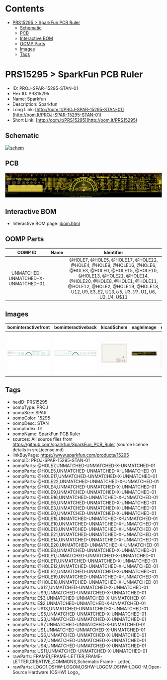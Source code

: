 



Contents
========

* [PRS15295 > SparkFun PCB Ruler](#prs15295--sparkfun-pcb-ruler)
	* [Schematic](#schematic)
	* [PCB](#pcb)
	* [Interactive BOM](#interactive-bom)
	* [OOMP Parts](#oomp-parts)
	* [Images](#images)
	* [Tags](#tags)

# PRS15295 > SparkFun PCB Ruler

- ID: PROJ-SPAR-15295-STAN-01
- Hex ID: PRS15295
- Name: Sparkfun
- Description: Sparkfun
- Long Link: [http://oom.lt/PROJ-SPAR-15295-STAN-01](http://oom.lt/PROJ-SPAR-15295-STAN-01)
- Short Link: [http://oom.lt/PRS15295](http://oom.lt/PRS15295)

## Schematic
  
[![schem](eagleSchemImage.png)](eagleSchemImage.png)
## PCB
  
[![pcb](eagleImage.png)](eagleImage.png)
## Interactive BOM

- Interactive BOM page: [ibom.html](https://htmlpreview.github.io/?https://github.com/oomlout/oomlout_OOMP_projects/blob/main/PROJ-SPAR-15295-STAN-01/kicad/bom/ibom.html)

## OOMP Parts
  

|OOMP ID|Name|Identifier|
| :---: | :---: | :---: |
|UNMATCHED-UNMATCHED-X-UNMATCHED-01||@HOLE7, @HOLE5, @HOLE17, @HOLE22, @HOLE4, @HOLE9, @HOLE16, @HOLE6, @HOLE3, @HOLE0, @HOLE15, @HOLE10, @HOLE13, @HOLE21, @HOLE14, @HOLE20, @HOLE8, @HOLE1, @HOLE11, @HOLE12, @HOLE2, @HOLE19, @HOLE18, U$12, U$9, E$3, E$2, U$13, U$5, U$3, U$7, U$1, U$6, U$2, U$4, U$11|

## Images
  
  

|bominteractivefront|bominteractiveback|kicadSchem|eagleImage|eagleSchemImage|
| :---: | :---: | :---: | :---: | :---: |
|[![bominteractivefront](bomFront_140.png)](bomFront.png)|[![bominteractiveback](bomBack_140.png)](bomBack.png)|[![kicadSchem](kicadSchem_140.png)](kicadSchem.png)|[![eagleImage](eagleImage_140.png)](eagleImage.png)|[![eagleSchemImage](eagleSchemImage_140.png)](eagleSchemImage.png)|

## Tags

- hexID: PRS15295
- oompType: PROJ
- oompSize: SPAR
- oompColor: 15295
- oompDesc: STAN
- oompIndex: 01
- oompName: SparkFun PCB Ruler
- sources: All source files from https://github.com/sparkfun/SparkFun_PCB_Ruler (source licence details in srcLicense.md)
- linkBuyPage: https://www.sparkfun.com/products/15295
- oompID: PROJ-SPAR-15295-STAN-01
- oompParts: @HOLE7,UNMATCHED-UNMATCHED-X-UNMATCHED-01
- oompParts: @HOLE5,UNMATCHED-UNMATCHED-X-UNMATCHED-01
- oompParts: @HOLE17,UNMATCHED-UNMATCHED-X-UNMATCHED-01
- oompParts: @HOLE22,UNMATCHED-UNMATCHED-X-UNMATCHED-01
- oompParts: @HOLE4,UNMATCHED-UNMATCHED-X-UNMATCHED-01
- oompParts: @HOLE9,UNMATCHED-UNMATCHED-X-UNMATCHED-01
- oompParts: @HOLE16,UNMATCHED-UNMATCHED-X-UNMATCHED-01
- oompParts: @HOLE6,UNMATCHED-UNMATCHED-X-UNMATCHED-01
- oompParts: @HOLE3,UNMATCHED-UNMATCHED-X-UNMATCHED-01
- oompParts: @HOLE0,UNMATCHED-UNMATCHED-X-UNMATCHED-01
- oompParts: @HOLE15,UNMATCHED-UNMATCHED-X-UNMATCHED-01
- oompParts: @HOLE10,UNMATCHED-UNMATCHED-X-UNMATCHED-01
- oompParts: @HOLE13,UNMATCHED-UNMATCHED-X-UNMATCHED-01
- oompParts: @HOLE21,UNMATCHED-UNMATCHED-X-UNMATCHED-01
- oompParts: @HOLE14,UNMATCHED-UNMATCHED-X-UNMATCHED-01
- oompParts: @HOLE20,UNMATCHED-UNMATCHED-X-UNMATCHED-01
- oompParts: @HOLE8,UNMATCHED-UNMATCHED-X-UNMATCHED-01
- oompParts: @HOLE1,UNMATCHED-UNMATCHED-X-UNMATCHED-01
- oompParts: @HOLE11,UNMATCHED-UNMATCHED-X-UNMATCHED-01
- oompParts: @HOLE12,UNMATCHED-UNMATCHED-X-UNMATCHED-01
- oompParts: @HOLE2,UNMATCHED-UNMATCHED-X-UNMATCHED-01
- oompParts: @HOLE19,UNMATCHED-UNMATCHED-X-UNMATCHED-01
- oompParts: @HOLE18,UNMATCHED-UNMATCHED-X-UNMATCHED-01
- oompParts: U$12,UNMATCHED-UNMATCHED-X-UNMATCHED-01
- oompParts: U$9,UNMATCHED-UNMATCHED-X-UNMATCHED-01
- oompParts: E$3,UNMATCHED-UNMATCHED-X-UNMATCHED-01
- oompParts: E$2,UNMATCHED-UNMATCHED-X-UNMATCHED-01
- oompParts: U$13,UNMATCHED-UNMATCHED-X-UNMATCHED-01
- oompParts: U$5,UNMATCHED-UNMATCHED-X-UNMATCHED-01
- oompParts: U$3,UNMATCHED-UNMATCHED-X-UNMATCHED-01
- oompParts: U$7,UNMATCHED-UNMATCHED-X-UNMATCHED-01
- oompParts: U$1,UNMATCHED-UNMATCHED-X-UNMATCHED-01
- oompParts: U$6,UNMATCHED-UNMATCHED-X-UNMATCHED-01
- oompParts: U$2,UNMATCHED-UNMATCHED-X-UNMATCHED-01
- oompParts: U$4,UNMATCHED-UNMATCHED-X-UNMATCHED-01
- oompParts: U$11,UNMATCHED-UNMATCHED-X-UNMATCHED-01
- rawParts: FRAME1,FRAME-LETTER,FRAME-LETTER,CREATIVE_COMMONS,Schematic Frame - Letter,,
- rawParts: LOGO1,OSHW-LOGOM,OSHW-LOGOM,OSHW-LOGO-M,Open-Source Hardware (OSHW) Logo,,
